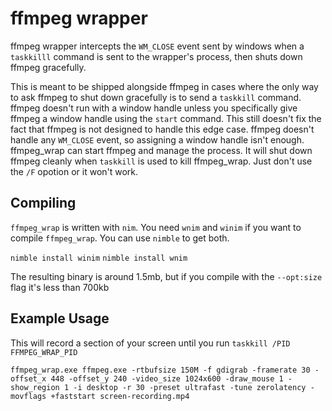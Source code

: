 # ffmpeg wrapper

 ffmpeg wrapper intercepts the `WM_CLOSE` event sent by windows when a `taskkilll` command is sent to the wrapper's process, then shuts down ffmpeg gracefully.

This is meant to be shipped alongside ffmpeg in cases where the only way to ask ffmpeg to shut down gracefully is to send a `taskkill` command. ffmpeg doesn't run with a window handle unless you specifically give ffmpeg a window handle using the `start` command.  This still doesn't fix the fact that ffmpeg is not designed to handle this edge case.  ffmpeg doesn't handle any `WM_CLOSE` event, so assigning a window handle isn't enough.  ffmpeg_wrap can start ffmpeg and manage the process.  It will shut down ffmpeg cleanly when `taskkill` is used to kill ffmpeg_wrap.  Just don't use the `/F` opotion or it won't work.

## Compiling

`ffmpeg_wrap` is written with `nim`.  You need `wnim` and `winim` if you want to compile `ffmpeg_wrap`.  You can use `nimble` to get both.

`nimble install winim`
`nimble install wnim`

The resulting binary is around 1.5mb, but if you compile with the `--opt:size` flag it's less than 700kb

## Example Usage

This will record a section of your screen until you run `taskkill /PID FFMPEG_WRAP_PID`

```
ffmpeg_wrap.exe ffmpeg.exe -rtbufsize 150M -f gdigrab -framerate 30 -offset_x 448 -offset_y 240 -video_size 1024x600 -draw_mouse 1 -show_region 1 -i desktop -r 30 -preset ultrafast -tune zerolatency -movflags +faststart screen-recording.mp4
```


